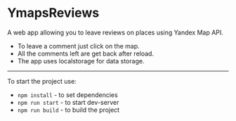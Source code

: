 # YmapsReviews

A web app allowing you to leave reviews on places using Yandex Map API.

* To leave a comment just click on the map. 
* All the comments left are get back after reload.
* The app uses localstorage for data storage. 

---

To start the project use: 

* ``npm install`` - to set dependencies 
* ``npm run start`` - to start dev-server 
* ``npm run build`` - to build the project 
